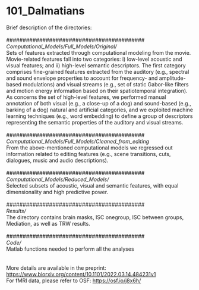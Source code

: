 # 101_Dalmatians
Brief description of the directories:<br>
<br>
##########################################<br>
<i>Computational_Models/Full_Models/Original/</i><br>
Sets of features extracted through computational modeling from the movie. Movie-related features fall into two categories: 
i) low-level acoustic and visual features; and ii) high-level semantic descriptors. 
The first category comprises fine-grained features extracted from the auditory (e.g., spectral and sound envelope properties to account for frequency- and amplitude-based modulations) and visual streams (e.g., set of static Gabor-like filters and motion energy information based on their spatiotemporal integration). 
As concerns the set of high-level features, we performed manual annotation of both visual (e.g., a close-up of a dog) and sound-based (e.g., barking of a dog) natural and artificial categories, and we exploited machine learning techniques (e.g., word embedding) to define a group of descriptors representing the semantic properties of the auditory and visual streams. <br>
<br>
##########################################<br>
<i>Computational_Models/Full_Models/Cleaned_from_editing</i><br>
From the above-mentioned computational models we regressed out information related to editing features (e.g., scene transitions, cuts, dialogues, music and audio descriptions).<br>
<br>
##########################################<br>
<i>Computational_Models/Reduced_Models/</i><br>
Selected subsets of acoustic, visual and semantic features, with equal dimensionality and high predictive power.<br>
<br>
##########################################<br>
<i>Results/</i><br>
The directory contains brain masks, ISC onegroup, ISC between groups, Mediation, as well as TRW results.<br>
<br>
##########################################<br>
<i>Code/</i><br>
Matlab functions needed to perform all the analyses<br>
<br>
<br>
More details are available in the preprint: https://www.biorxiv.org/content/10.1101/2022.03.14.484231v1<br>
For fMRI data, please refer to OSF: https://osf.io/j8x6h/<br>


